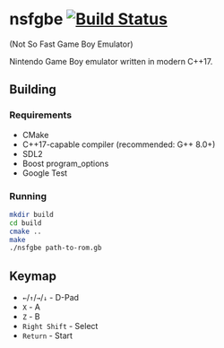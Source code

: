 # nsfgbe [![Build Status](https://travis-ci.com/m4tx/nsfgbe.svg?branch=master)](https://travis-ci.com/m4tx/nsfgbe)

(Not So Fast Game Boy Emulator)

Nintendo Game Boy emulator written in modern C++17.

## Building

### Requirements
 
* CMake
* C++17-capable compiler (recommended: G++ 8.0+)
* SDL2
* Boost program_options
* Google Test

### Running

```bash
mkdir build
cd build
cmake ..
make
./nsfgbe path-to-rom.gb
```

## Keymap

* `←`/`↑`/`→`/`↓` - D-Pad
* `X` - A
* `Z` - B
* `Right Shift` - Select
* `Return` - Start
